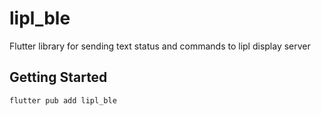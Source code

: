 # lipl_ble

Flutter library for sending text status and commands to lipl display server

## Getting Started

```
flutter pub add lipl_ble
```
